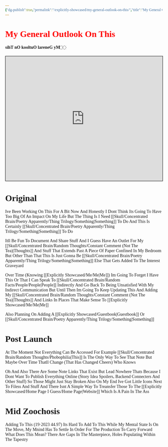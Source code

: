 ```yaml
---
{"dg-publish":true,"permalink":"/explicitly-showcased/my-general-outlook-on-this/","title":"My General Outlook On This","tags":["Tagless"],"dgShowToc":true}
---
```


<style id="Force_Custom_Fonts" type="text/css">@font-face{font-style:normal;font-family:"Merriweather";src:local("Merriweather")}@font-face{font-style:bolder;font-family:"Merriweather";src:local("Merriweather")}@font-face{font-style:normal;font-family:"Merriweather";src:local("Merriweather");unicode-range:U+0-FF,U+2E80-9FFF,U+F900-FAFF,U+FE30-FE4F,U+20000-2FA1F}@font-face{font-style:bolder;font-family:"Merriweather";src:local("Merriweather");unicode-range:U+0-FF,U+2E80-9FFF,U+F900-FAFF,U+FE30-FE4F,U+20000-2FA1F}@font-face{font-style:normal;font-family:"Merriweather";src:local("Merriweather");unicode-range:U+0-FF}@font-face{font-style:bolder;font-family:"Merriweather";src:local("Merriweather");unicode-range:U+0-FF}:not(pre):not(code):not(textarea):not(tt):not(kbd):not(samp):not(var){font-family:"Merriweather"!important}pre,code,textarea,tt,kbd,samp,var{font-family:monospace!important}pre *,code *,textarea *,tt *,kbd *,samp *,var *{font-family:monospace!important}</style>

# <span style="color:#FF0000">My General Outlook On This</span>
#### ‫‬‭‮‪‫‬‭‮҉   ‫‬‭‮҉‫‬‭‮‪‫‬‭‮ My General Outlook On This

<div><iframe allowfullscreen="" width="100%" height="400px" frameborder="1" name="myiFrame" style="border:1px #000000 solid;" src="https://plaza.one/" sandbox="allow-forms allow-modals allow-presentation allow-popups allow-same-origin allow-scripts"></iframe></div>

# Original
Ive Been Working On This For A Bit Now And Honestly I Dont Think Its Going To Have Too Big Of An Impact On My Life But The Thing Is I Need [[Skull/Concentrated Brain/Poetry Apparently/Thing Trilogy/Something\|Something]] To Do And This Is Certainly [[Skull/Concentrated Brain/Poetry Apparently/Thing Trilogy/Something\|Something]] To Do

Itll Be Fun To Document And Share Stuff And I Guess Have An Outlet For My [[Skull/Concentrated Brain/Random Thoughts/Constant Comment (Not The Tea)\|Thoughts]] And Stuff That Extends Past A Piece Of Paper Confined In My Bedroom But Other Than That This Is Just Gonna Be [[Skull/Concentrated Brain/Poetry Apparently/Thing Trilogy/Something\|Something]] Else That Gets Added To The Interest Graveyard

Over Time (Knowing [[Explicitly Showcased/Me/Me\|Me]]) Im Going To Forget I Have This Or That I Can Speak To [[Skull/Concentrated Brain/Random Facts/People/People\|People]] Indirectly And Go Back To Being Unsatisfied With My Indirect Communication But Until Then Im Going To Keep Updating This And Adding My [[Skull/Concentrated Brain/Random Thoughts/Constant Comment (Not The Tea)\|Thoughts]] And Links In Places That Make Sense To [[Explicitly Showcased/Me/Me\|Me]]


Also Planning On Adding A [[Explicitly Showcased/Guestbook\|Guestbook]] Or [[Skull/Concentrated Brain/Poetry Apparently/Thing Trilogy/Something\|Something]]

# Post Launch
At The Moment Not Everything Can Be Accessed
For Example [[Skull/Concentrated Brain/Random Thoughts/Phobophilia\|This]] Is The Only Way To See That Note
But Maybe Over Time Thatll Change (That Has Changed Cheers)
Who Knows

Oh And Also There Are Some Note Links That Exist But Lead Nowhere
Thats Because I Dont Want To Publish Everything Online (Story Idea Spoilers, Backend Connecters And Other Stuff) So Those Might Just Stay Broken
Also On My End Ive Got Little Icons Next To Filess And Stuff And There Isnt A Simple Way To Treansfer Those To The [[Explicitly Showcased/Home Page I Guess/Home Page\|Website]] Which Is A Pain In The Ass

# Mid Zoochosis
Adding To This (19·2023 44.97) Its Hard To Add To This While My Mental State Is On The Move, My Mnind Has To Settle In Order For The Production To Carry Forward
What Does This Mean? There Are Gaps In The Masterpiece, Holes Populating Within The Tapestry
